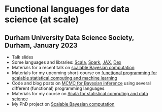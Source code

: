 # Functional languages for data science (at scale)

## Durham University Data Science Society, Durham, January 2023

* Talk slides
* Some languages and libraries: [Scala](https://www.scala-lang.org/), [Spark](https://spark.apache.org/), [JAX](https://jax.readthedocs.io/en/latest/), [Dex](https://github.com/google-research/dex-lang)
* Materials for a recent talk on [scalable Bayesian computation](../2022-ld/Readme.md)
* Materials for my upcoming short-course on [functional programming for scalable statistical computing and machine learning](https://github.com/darrenjw/fp-ssc-course)
* Code and blog posts on [MCMC for Bayesian inference](https://github.com/darrenjw/logreg/) using several different (functional) programming languages
* Materials for my course on [Scala for statistical computing and data science](https://github.com/darrenjw/scala-course/blob/master/StartHere.md)
* My PhD project on [Scalable Bayesian computation](https://darrenjw.github.io/work/research/phd/)

